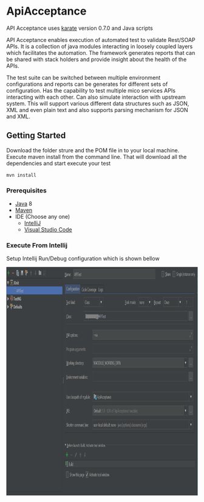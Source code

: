 # ApiAcceptance

API Acceptance uses [karate](https://github.com/intuit/karate) version 0.7.0 and Java scripts

API Acceptance enables execution of automated test to validate Rest/SOAP APIs. It is a collection of java modules interacting in loosely coupled layers which facilitates the automation. The framework generates reports that can be shared with stack holders and provide insight about the health of the APIs.

The test suite can be switched between multiple environment configurations and reports can be generates for different sets of configuration. Has the capability to test multiple mico services APIs interacting with each other. Can also simulate interaction with upstream system. This will support various different data structures such as JSON, XML and even plain text and also supports parsing mechanism for JSON and XML.

## Getting Started

Download the folder strure and the POM file in to your local machine. Execute maven install from the command line. That will download all the dependencies and start execute your test

```
mvn install
```

### Prerequisites

- [Java](http://www.oracle.com/technetwork/java/javase/downloads/index.html) 8 
- [Maven](http://maven.apache.org)
- IDE (Choose any one)
  - [IntelliJ](https://www.jetbrains.com/idea/)
  - [Visual Studio Code](https://code.visualstudio.com/)

### Execute From Intellij

Setup Intellij Run/Debug configuration which is shown bellow

<img src="https://github.com/Veln/ApiAcceptance/blob/master/resources/APIAcceptance.png" height="600px"/>
